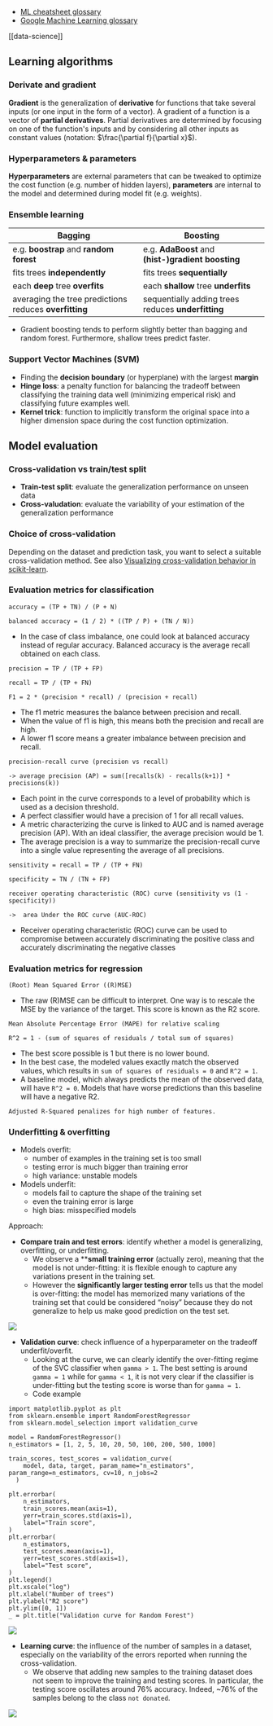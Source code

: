 - [ML cheatsheet glossary](https://ml-cheatsheet.readthedocs.io/en/latest/glossary.html)
- [Google Machine Learning glossary](https://developers.google.com/machine-learning/glossary)

[[data-science]]



## Learning algorithms


### Derivate and gradient

**Gradient** is the generalization of **derivative** for functions that take several inputs (or one input in the form of a vector). A gradient of a function is a vector of **partial derivatives**. Partial derivatives are determined by focusing on one of the function's inputs and by considering all other inputs as constant values (notation: $\frac{\partial f}{\partial x}$).

### Hyperparameters & parameters

**Hyperparameters** are external parameters that can be tweaked to optimize the cost function (e.g. number of hidden layers), **parameters** are internal to the model and determined during model fit (e.g. weights).

### Ensemble learning

| Bagging | Boosting |
| ------- | -------- |
| e.g. **boostrap** and **random forest** | e.g. **AdaBoost** and **(hist-)gradient boosting** |
| fits trees **independently** | fits trees **sequentially** |
| each **deep** tree **overfits** | each **shallow** tree **underfits** |
| averaging the tree predictions reduces **overfitting** | sequentially adding trees reduces **underfitting** |

- Gradient boosting tends to perform slightly better than bagging and random forest. Furthermore, shallow trees predict faster.

### Support Vector Machines (SVM)

- Finding the **decision boundary** (or hyperplane) with the largest **margin**
- **Hinge loss**: a penalty function for balancing the tradeoff between classifying the training data well (minimizing emperical risk) and classifying future examples well.
- **Kernel trick**: function to implicitly transform the original space into a higher dimension space during the cost function optimization.

## Model evaluation

### Cross-validation vs train/test split

- **Train-test split**: evaluate the generalization performance on unseen data
- **Cross-valudation**: evaluate the variability of your estimation of the generalization performance

### Choice of cross-validation

Depending on the dataset and prediction task, you want to select a suitable cross-validation method. See also [Visualizing cross-validation behavior in scikit-learn](https://scikit-learn.org/stable/auto_examples/model_selection/plot_cv_indices.html#sphx-glr-auto-examples-model-selection-plot-cv-indices-py).

### Evaluation metrics for classification

```code
accuracy = (TP + TN) / (P + N)
```

```code
balanced accuracy = (1 / 2) * ((TP / P) + (TN / N))
```

- In the case of class imbalance, one could look at balanced accuracy instead of regular accuracy. Balanced accuracy is the average recall obtained on each class.

```code
precision = TP / (TP + FP)
```

```code
recall = TP / (TP + FN)
```

```code
F1 = 2 * (precision * recall) / (precision + recall)
```

- The f1 metric measures the balance between precision and recall. 
- When the value of f1 is high, this means both the precision and recall are high. 
- A lower f1 score means a greater imbalance between precision and recall.

```code
precision-recall curve (precision vs recall)

-> average precision (AP) = sum([recalls(k) - recalls(k+1)] * precisions(k))
```

- Each point in the curve corresponds to a level of probability which is used as a decision threshold.
- A perfect classifier would have a precision of 1 for all recall values.
- A metric characterizing the curve is linked to AUC and is named average precision (AP). With an ideal classifier, the average precision would be 1.
- The average precision is a way to summarize the precision-recall curve into a single value representing the average of all precisions.

```code
sensitivity = recall = TP / (TP + FN)
```

```code
specificity = TN / (TN + FP)
```

```code
receiver operating characteristic (ROC) curve (sensitivity vs (1 - specificity))

->  area Under the ROC curve (AUC-ROC) 
```

- Receiver operating characteristic (ROC) curve can be used to compromise between accurately discriminating the positive class and accurately discriminating the negative classes


### Evaluation metrics for regression

```code
(Root) Mean Squared Error ((R)MSE)
```

- The raw (R)MSE can be difficult to interpret. One way is to rescale the MSE by the variance of the target. This score is known as the R2 score.

```code
Mean Absolute Percentage Error (MAPE) for relative scaling
```

```code
R^2 = 1 - (sum of squares of residuals / total sum of squares)
```

- The best score possible is 1 but there is no lower bound.
- In the best case, the modeled values exactly match the observed values, which results in `sum of squares of residuals = 0` and `R^2 = 1`. 
- A baseline model, which always predicts the mean of the observed data, will have `R^2 = 0`. Models that have worse predictions than this baseline will have a negative R2.



```code
Adjusted R-Squared penalizes for high number of features.
```

### Underfitting & overfitting

- Models overfit:
  - number of examples in the training set is too small
  - testing error is much bigger than training error
  - high variance: unstable models
- Models underfit:
  - models fail to capture the shape of the training set
  - even the training error is large
  - high bias: misspecified models

Approach:

- **Compare train and test errors**: identify whether a model is generalizing, overfitting, or underfitting.
  - We observe a ****small training error** (actually zero), meaning that the model is not under-fitting: it is flexible enough to capture any variations present in the training set.
  - However the **significantly larger testing error** tells us that the model is over-fitting: the model has memorized many variations of the training set that could be considered “noisy” because they do not generalize to help us make good prediction on the test set.
  
![](cv_train_test.png)

- **Validation curve**: check influence of a hyperparameter on the tradeoff underfit/overfit.
  - Looking at the curve, we can clearly identify the over-fitting regime of the SVC classifier when `gamma > 1`. The best setting is around `gamma = 1` while for `gamma < 1`, it is not very clear if the classifier is under-fitting but the testing score is worse than for `gamma = 1`.
  - Code example

```
import matplotlib.pyplot as plt
from sklearn.ensemble import RandomForestRegressor
from sklearn.model_selection import validation_curve

model = RandomForestRegressor()
n_estimators = [1, 2, 5, 10, 20, 50, 100, 200, 500, 1000]

train_scores, test_scores = validation_curve(
    model, data, target, param_name="n_estimators", param_range=n_estimators, cv=10, n_jobs=2
  )

plt.errorbar(
    n_estimators,
    train_scores.mean(axis=1),
    yerr=train_scores.std(axis=1),
    label="Train score",
)
plt.errorbar(
    n_estimators,
    test_scores.mean(axis=1),
    yerr=test_scores.std(axis=1),
    label="Test score",
)
plt.legend()
plt.xscale("log")
plt.xlabel("Number of trees")
plt.ylabel("R2 score")
plt.ylim([0, 1])
_ = plt.title("Validation curve for Random Forest")
```

![](cv_validation_curve.png)

- **Learning curve**: the influence of the number of samples in a dataset, especially on the variability of the errors reported when running the cross-validation.
  - We observe that adding new samples to the training dataset does not seem to improve the training and testing scores. In particular, the testing score oscillates around 76% accuracy. Indeed, ~76% of the samples belong to the class `not donated`.

![](cv_learning_curve.png)